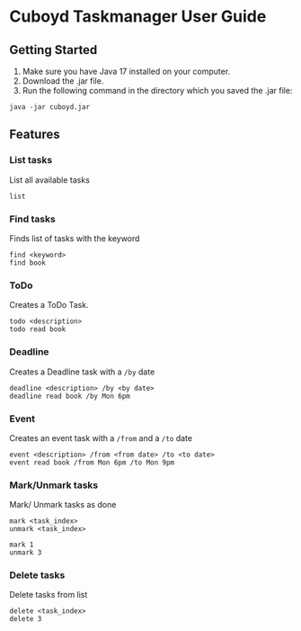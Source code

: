 # Cuboyd Taskmanager User Guide

## Getting Started


1. Make sure you have Java 17 installed on your computer.
2. Download the .jar file.
3. Run the following command in the directory which you saved the .jar file:

```
java -jar cuboyd.jar
```

## Features

### List tasks

List all available tasks

```
list
```

### Find tasks

Finds list of tasks with the keyword

```
find <keyword>
find book
```

### ToDo

Creates a ToDo Task.

```
todo <description>
todo read book
```

### Deadline

Creates a Deadline task with a `/by` date

```
deadline <description> /by <by date>
deadline read book /by Mon 6pm
```

### Event

Creates an event task with a `/from` and a `/to` date

```
event <description> /from <from date> /to <to date>
event read book /from Mon 6pm /to Mon 9pm
```

### Mark/Unmark tasks

Mark/ Unmark tasks as done

```
mark <task_index>
unmark <task_index>

mark 1
unmark 3
```

### Delete tasks

Delete tasks from list

```
delete <task_index>
delete 3
```


